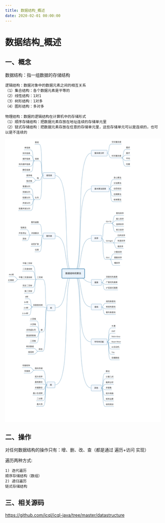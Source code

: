 ```yaml
---
title: 数据结构_概述
date: 2020-02-01 00:00:00
---
```


# 数据结构_概述

## 一、概念
数据结构：指一组数据的存储结构

```
逻辑结构：数据对象中的数据元素之间的相互关系
（1）集合结构：各个数据元素是平等的
（2）线性结构：1对1
（3）树形结构：1对多
（4）图形结构：多对多

物理结构：数据的逻辑结构在计算机中的存储形式
（1）顺序存储结构：把数据元素存放在地址连续的存储单元里
（2）链式存储结构：把数据元素存放在任意的存储单元里，这些存储单元可以是连续的，也可以是不连续的
```

![常见数据结构](../../../resource/数据结构_概述_常见数据结构.png)


## 二、操作

对任何数据结构的操作只有：增、删、改、查（都是通过 遍历+访问 实现）


遍历两种方式:

```
1) 迭代遍历 
顺序存储结构（数组）
2) 递归遍历
链式存储结构
```

## 三、相关源码
https://github.com/icql/icql-java/tree/master/datastructure